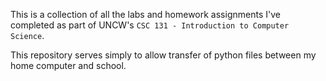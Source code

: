 This is a collection of all the labs and homework assignments I've completed as part of UNCW's `CSC 131 - Introduction to Computer Science`.

This repository serves simply to allow transfer of python files between my home computer and school.
